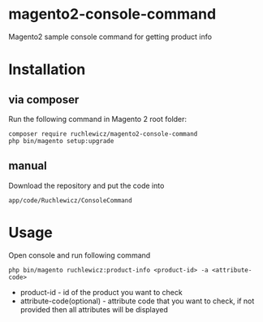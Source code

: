 # magento2-console-command
Magento2 sample console command for getting product info
# Installation
## via composer
Run the following command in Magento 2 root folder:
```
composer require ruchlewicz/magento2-console-command
php bin/magento setup:upgrade
```
## manual
Download the repository and put the code into
```
app/code/Ruchlewicz/ConsoleCommand
```
# Usage
Open console and run following command
```
php bin/magento ruchlewicz:product-info <product-id> -a <attribute-code>
```
* product-id - id of the product you want to check
* attribute-code(optional) - attribute code that you want to check, if not provided then all attributes will be displayed


